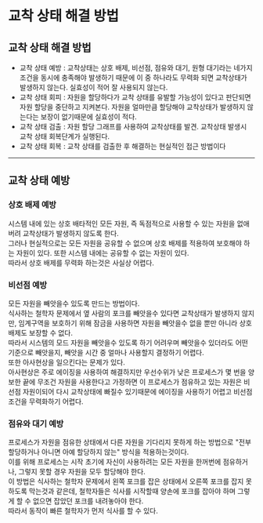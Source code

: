 # 교착 상태 해결 방법
## 교착 상태 해결 방법
- 교착 상태 예방 : 교착상태는 상호 배제, 비선점, 점유와 대기, 원형 대기라는 네가지 조건을 동시에 충족해야 발생하기 때문에 이 중 하나라도 무력화 되면 교착상태가 발생하지 않는다. 실효성이 적어 잘 사용되지 않는다.
- 교착 상태 회피 : 자원을 할당하다가 교착 상태를 유발할 가능성이 있다고 판단되면 자원 할당을 중단하고 지켜본다. 자원을 얼마만큼 할당해야 교착상태가 발생하지 않는다는 보장이 없기때문에 실효성이 적다.
- 교착 상태 검출 : 자원 할당 그래프를 사용하여 교착상태를 발견. 교착상태 발생시 교착 상태 회복단계가 실행된다.
- 교착 상태 회복 : 교착 상태를 검출한 후 해결하는 현실적인 접근 방법이다

------------

## 교착 상태 예방
### 상호 배제 예방
시스템 내에 있는 상호 배타적인 모든 자원, 즉 독점적으로 사용할 수 있는 자원을 없애버려 교착상태가 발생하지 않도록 한다.<br>
그러나 현실적으로는 모든 자원을 공유할 수 없으며 상호 배제를 적용하여 보호해야 하는 자원이 있다. 또한 시스템 내에는 공유할 수 없는 자원이 있다.<br>
따라서 상호 배제를 무력화 하는것은 사실상 어렵다.<br>

### 비선점 예방
모든 자원을 빼앗을수 있도록 만드는 방법이다. <br>
식사하는 철학자 문제에서 옆 사람의 포크를 빼앗을수 있다면 교착상태가 발생하지 않지만, 임계구역을 보호하기 위해 잠금을 사용하면 자원을 빼앗을수 없을 뿐만 아니라 상호배제도 보장할 수 없다. <br>
따라서 시스템의 모드 자원을 빼앗을수 있도록 하기 어려우며 빼앗을수 있더라도 어떤 기준으로 빼앗을지, 빼앗을 시간 중 얼마나 사용할지 결정하기 어렵다.<br>
또한 아사현상을 일으킨다는 문제가 있다. <br>
아사현상은 주로 에이징을 사용하여 해결하지만 우선수위가 낮은 프로세스가 몇 번을 양보한 끝에 무조건 자원을 사용한다고 가정하면 이 프로세스가 점유하고 있는 자원은 비선점 자원이되어 다시 교착상태에 빠질수 있기때문에 에이징을 사용하기 어렵고 비선점 조건을 무력화하기 어렵다.<br>

### 점유와 대기 예방
프로세스가 자원을 점유한 상태에서 다른 자원을 기다리지 못하게 하는 방법으로 "전부 할당하거나 아니면 아예 할당하지 않는" 방식을 적용하는것이다.<br>
이를 위해 프로세스는 시작 초기에 자신이 사용하려는 모든 자원을 한꺼번에 점유하거나, 그렇지 못할 경우 자원을 모두 할당해야 한다.<br>
이 방법은 식사하는 철학자 문제에서 왼쪽 포크를 잡은 상태에서 오른쪽 포크를 잡지 못하도록 막는것과 같은데, 철학자들은 식사를 시작할때 양손에 포크를 잡아야 하며 그렇게 할 수 없으면 잡았던 포크를 내려놓아야 한다.<br>
따라서 동작이 빠른 철학자가 먼저 식사를 할 수 있다.<br>

